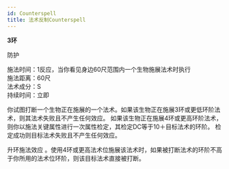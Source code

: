 ```yaml
---
id: Counterspell
title: 法术反制Counterspell
---
```


**3环**

防护

施法时间：1反应，当你看见身边60尺范围内一个生物施展法术时执行  
施法距离：60尺  
法术成分：S  
持续时间：立即  


你试图打断一个生物正在施展的一个法术。如果该生物正在施展3环或更低环阶法术，则其法术失败且不产生任何效应。
如果该生物正在施展4环或更高环阶法术，则你以施法关键属性进行一次属性检定，其检定DC等于10＋目标法术的环阶。
检定成功则目标法术失败且不产生任何效应。

升环施法效应
。使用4环或更高法术位施展该法术时，如果被打断法术的环阶不高于你所用的法术位环阶，则该目标法术直接被打断。
